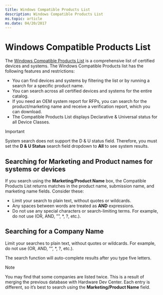 ```yaml
---
title: Windows Compatible Products List
description: Windows Compatible Products List
ms.topic: article
ms.date: 04/20/2017
---
```


# Windows Compatible Products List

The [Windows Compatible Products List](https://partner.microsoft.com/dashboard/hardware/search/cpl) is a comprehensive list of certified devices and systems. The Windows Compatible Products list has the following features and restrictions:

* You can find devices and systems by filtering the list or by running a search for a specific product name.
* You can search across all certified devices and systems for the entire catalog.
* If you need an OEM system report for RFPs, you can search for the product/marketing name and receive a verification report, which you can download. 
* The Compatible Products List displays Declarative & Universal status for all Device Classes.

> [!IMPORTANT]
>System search does not support the D & U status field. Therefore, you must set the **D & U Status** search field dropdown to **All** to see system results.

## Searching for Marketing and Product names for systems or devices

If you search using the **Marketing/Product Name** box, the Compatible Products List returns matches in the product name, submission name, and marketing name fields. Consider these:

* Limit your search to plain text, without quotes or wildcards.
* Any spaces between words are treated as **AND** expressions.
* Do not use any special characters or search-limiting terms. For example, do not use (OR, AND, ””, \*, ?, etc.).

## Searching for a Company Name 

Limit your searches to plain text, without quotes or wildcards. For example, do not use (OR, AND, ””, \*, ?, etc.).

The search function will auto-complete results after you type five letters. 

> [!NOTE]
>You may find that some companies are listed twice. This is a result of merging the previous database with Hardware Dev Center. Each entry is different, so it’s best to search using the **Marketing/Product Name** field.
